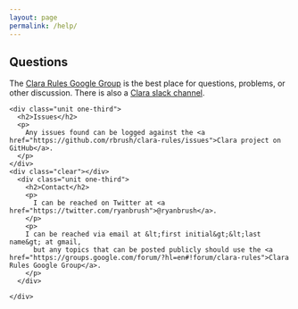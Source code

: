 ```yaml
---
layout: page
permalink: /help/
---
```


<section class="features">
  <div class="grid">
  <div class="unit one-third">
    <h2>Questions</h2>
    <p>
      The <a href="https://groups.google.com/forum/?hl=en#!forum/clara-rules">Clara Rules Google Group</a> is the best place for questions, problems, or other discussion. There is also a <a href="https://clojurians.slack.com/messages/clara/">Clara slack channel</a>.
    </p>
  </div>

    <div class="unit one-third">
      <h2>Issues</h2>
      <p>
        Any issues found can be logged against the <a href="https://github.com/rbrush/clara-rules/issues">Clara project on GitHub</a>.
      </p>
    </div>
    <div class="clear"></div>
      <div class="unit one-third">
        <h2>Contact</h2>
        <p>
          I can be reached on Twitter at <a href="https://twitter.com/ryanbrush">@ryanbrush</a>.
        </p>
        <p>
        I can be reached via email at &lt;first initial&gt;&lt;last name&gt; at gmail,
          but any topics that can be posted publicly should use the <a href="https://groups.google.com/forum/?hl=en#!forum/clara-rules">Clara Rules Google Group</a>.
        </p>
      </div>

    </div>
  </div>

</section>
